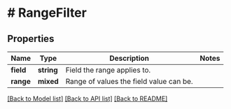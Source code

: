 # # RangeFilter

## Properties

Name | Type | Description | Notes
------------ | ------------- | ------------- | -------------
**field** | **string** | Field the range applies to. |
**range** | **mixed** | Range of values the field value can be. |

[[Back to Model list]](../../README.md#models) [[Back to API list]](../../README.md#endpoints) [[Back to README]](../../README.md)
